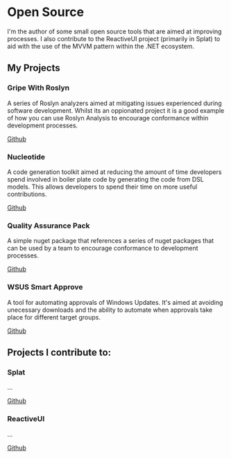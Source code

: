 ﻿<main>
<h1>Open Source</h1>
<p>I'm the author of some small open source tools that are aimed at improving processes. I also contribute to the ReactiveUI project (primarily in Splat) to aid with the use of the MVVM pattern within the .NET ecosystem.</p>
<h2>My Projects</h2>

<div class="row mt-2">
    <div class="col-sm-6">
        <div class="card">
          <div class="card-header">
            <h3>Gripe With Roslyn</h3>
          </div>
          <div class="card-body">
            <p class="card-text">A series of Roslyn analyzers aimed at mitigating issues experienced during software development. Whilst its an oppionated project it is a good example of how you can use Roslyn Analysis to encourage conformance within development processes.</p>
            <a href="#" class="btn btn-primary">Github</a>
          </div>
        </div>
    </div>
    <div class="col-sm-6">
        <div class="card">
          <div class="card-header">
            <h3>Nucleotide</h3>
          </div>
          <div class="card-body">
            <p class="card-text">A code generation toolkit aimed at reducing the amount of time developers spend involved in boiler plate code by generating the code from DSL models. This allows developers to spend their time on more useful contributions.</p>
            <a href="#" class="btn btn-primary">Github</a>
          </div>
        </div>
    </div>
</div>
<div class="row mt-2">
    <div class="col-sm-6">
        <div class="card">
          <div class="card-header">
            <h3>Quality Assurance Pack</h3>
          </div>
          <div class="card-body">
            <p class="card-text">A simple nuget package that references a series of nuget packages that can be used by a team to encourage conformance to development processes.</p>
            <a href="#" class="btn btn-primary">Github</a>
          </div>
        </div>
    </div>
    <div class="col-sm-6">
        <div class="card">
          <div class="card-header">
            <h3>WSUS Smart Approve</h3>
          </div>
          <div class="card-body">
            <p class="card-text">A tool for automating approvals of Windows Updates. It's aimed at avoiding unecessary downloads and the ability to automate when approvals take place for different target groups.</p>
            <a href="#" class="btn btn-primary">Github</a>
          </div>
        </div>
    </div>
</div>

<h2>Projects I contribute to:</h2>
<div class="row mt-2">
    <div class="col-sm-6">
        <div class="card">
            <div class="card-header">
            <h3>Splat</h3>
            </div>
            <div class="card-body">
            <p class="card-text">...</p>
            <a href="#" class="btn btn-primary">Github</a>
            </div>
        </div>
    </div>
    <div class="col-sm-6">
        <div class="card">
            <div class="card-header">
            <h3>ReactiveUI</h3>
            </div>
            <div class="card-body">
            <p class="card-text">...</p>
            <a href="#" class="btn btn-primary">Github</a>
            </div>
        </div>
    </div>
</div>
<!--
Requirements
Develop
* Nucleotide
* Whipstaff
* ReactiveUI
* Splat
Analyze
* Gripe with Roslyn
* Quality Assurance Pack
Build
Test
* Net Test Regimentation
Document
* Architecture Design Reasoning (ADR)
Build Verification
Package Artifacts
Deploy
Deployment Verification

Tools
* WSUS Smart Approve
Education\Research Tools
* Echo Web Service
-->
</main>